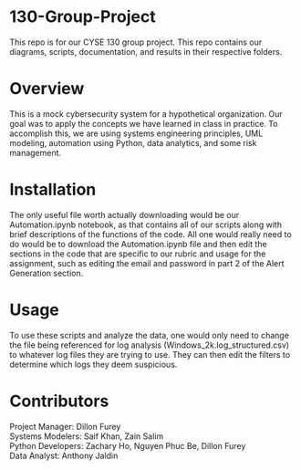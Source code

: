 # 130-Group-Project
This repo is for our CYSE 130 group project. This repo contains our diagrams, scripts, documentation, and results in their respective folders. 

# Overview
This is a mock cybersecurity system for a hypothetical organization. Our goal was to apply the concepts we have learned in class in practice. To accomplish this, we are using systems engineering principles, UML modeling, automation using Python, data analytics, and some risk management.

# Installation
The only useful file worth actually downloading would be our Automation.ipynb notebook, as that contains all of our scripts along with brief descriptions of the functions of the code. All one would really need to do would be to download the Automation.ipynb file and then edit the sections in the code that are specific to our rubric and usage for the assignment, such as editing the email and password in part 2 of the Alert Generation section.

# Usage
To use these scripts and analyze the data, one would only need to change the file being referenced for log analysis (Windows_2k.log_structured.csv) to whatever log files they are trying to use. They can then edit the filters to determine which logs they deem suspicious. 

# Contributors
Project Manager: Dillon Furey  
Systems Modelers: Saif Khan, Zain Salim  
Python Developers: Zachary Ho, Nguyen Phuc Be, Dillon Furey  
Data Analyst: Anthony Jaldin
